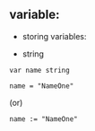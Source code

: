 ## variable:

- storing variables:

- string
```golang
var name string

name = "NameOne"
```

(or)

```golang
name := "NameOne"
```